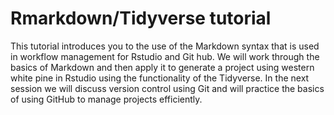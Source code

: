 # Rmarkdown/Tidyverse tutorial
This tutorial introduces you to the use of the Markdown syntax that is used in workflow management for Rstudio and Git hub. We will work through the basics of Markdown and then apply it to generate a project using western white pine in Rstudio using the functionality of the Tidyverse. In the next session we will discuss version control using Git and will practice the basics of using GitHub to manage projects efficiently.

